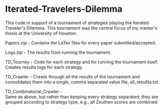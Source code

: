 # Iterated-Travelers-Dilemma
This code in support of a tournament of strategies playing the Iterated Traveler's Dilemma.  This tournament was the central focus of my master's thesis at the University of Houston.

Papers.zip -
	Contains the LaTex files for every paper submitted/accepted.
	
Logs.zip -
	The results from running the tournament.
	
TD_Tourney - 
	Code for each strategy and for running the tournament itself.  Creates results logs for each strategy.
	
TD_Crawler - 
	Crawls through all the results of the tournament and consolidates them into a single, comma separated value file, all_resullts.txt.
	
TD_Combinatorial_Crawler -  
	Same as above, but rather than keeping every strategy separated, they are grouped according to strategy type, e.g., all Zeuthen scores are combined.
